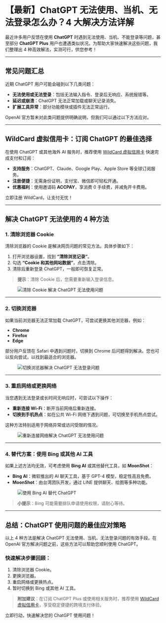 # 【最新】ChatGPT 无法使用、当机、无法登录怎么办？4 大解决方法详解

最近许多用户反馈在使用 **ChatGPT** 时遇到无法使用、当机、不能登录等问题，甚至部分 **ChatGPT Plus** 用户也遭遇类似状况。为帮助大家快速解决这些问题，我们整理出 4 种高效解法，实测可行，供您参考！

---

## 常见问题汇总

近期 ChatGPT 用户可能会碰到以下几类问题：

- **无法使用或无法登录**：包括无法输入指令、登录后无响应、系统报错等。
- **延迟或崩溃**：ChatGPT 无法正常加载或聊天记录消失。
- **扩展工具异常**：部分功能模块或插件无法正常运行。

OpenAI 官方暂未对此类问题提供明确说明，但我们可以通过以下方法应对。

---

## **WildCard 虚拟信用卡：订阅 ChatGPT 的最佳选择**

在使用 ChatGPT 或其他海外 AI 服务时，推荐使用 [WildCard 虚拟信用卡](https://bit.ly/bewildcard) 快速完成支付和订阅：

- **支持服务**：ChatGPT、Claude、Google Play、Apple Store 等全球订阅服务。
- **注册便捷**：无需身份证明，支付宝、微信即可轻松开通。
- **优惠福利**：使用邀请码 **ACCPAY**，享消费 0 手续费，并减免开卡费用。

立即注册 WildCard，让支付无忧！

---

## 解决 ChatGPT 无法使用的 4 种方法

### **1. 清除浏览器 Cookie**

清除浏览器的 Cookie 是解决网页问题的常见方法。具体步骤如下：

1. 打开浏览器设置，找到 **“清除浏览记录”**。
2. 勾选 **“Cookie 和其他网站数据”**，点击清除。
3. 清除后重新登录 ChatGPT，一般即可恢复正常。

> **提示**：清除 Cookie 后，您需要重新输入登录信息。

<figure>
<img src="https://img.applealmond.com/2023/03/1710232724-700a84bab99b8780dd36053b8f7d3717.jpg" alt="清除 Cookie 解决 ChatGPT 无法使用问题">
</figure>

---

### **2. 切换浏览器**

如果当前浏览器无法正常加载 ChatGPT，可尝试更换其他浏览器，例如：

- **Chrome**
- **Firefox**
- **Edge**

部分用户反馈在 Safari 中遇到问题时，切换到 Chrome 后问题得到解决。您也可以反向尝试，以找到最适合的浏览器。

<figure>
<img src="https://img.applealmond.com/2023/03/1679464237-5dd4b2219a3bf9d1c49da42c31b63802-1200x706.jpg" alt="切换浏览器解决 ChatGPT 无法登录问题">
</figure>

---

### **3. 重启网络或更换网络**

当您遇到无法登录或长时间无响应时，可尝试以下操作：

- **重新连接 Wi-Fi**：断开当前网络后重新连接。
- **切换到手机热点**：如在公共 Wi-Fi 网络下遇到问题，可切换至手机热点尝试。

这种方法特别适用于网络异常或访问受限的情况。

<figure>
<img src="https://img.applealmond.com/2023/03/1679464604-8de807beb5cca66f7914e4eca9fc97d0-1200x875.jpg" alt="重新连接网络解决 ChatGPT 无法使用问题">
</figure>

---

### **4. 替代方案：使用 Bing 或其他 AI 工具**

如果上述方法均无效，可考虑使用 **Bing AI** 或其他替代工具，如 **MoonShot**：

- **Bing AI**：微软推出的 AI 聊天工具，基于 GPT-4 模型，稳定性高且免费。
- **MoonShot**：由台湾团队开发，通过 LINE 提供聊天、绘图等多种功能。

<figure>
<img src="https://img.applealmond.com/2023/03/1678958053-dd77b6f6c1acba13b3fee5648379aca7-1200x730.jpg" alt="使用 Bing AI 替代 ChatGPT">
</figure>

> **小提示**：Bing 可能需要排队申请使用权限，请耐心等待。

---

## 总结：ChatGPT 使用问题的最佳应对策略

以上 4 种方法是解决 ChatGPT 无法使用、当机、无法登录问题的有效手段。在 OpenAI 官方解决问题之前，这些方法可以帮助您顺利使用 ChatGPT。

### **快速解决步骤回顾：**

1. 清除浏览器 Cookie。
2. 更换浏览器。
3. 重启网络或更换热点。
4. 暂时切换到 Bing 或其他 AI 工具。

> **附加建议**：在订阅 ChatGPT Plus 或使用相关服务时，推荐使用 [WildCard 虚拟信用卡](https://bit.ly/bewildcard)，享受稳定便捷的跨境支付体验。

立即行动，快速解决您的 ChatGPT 使用问题！
